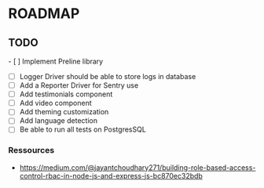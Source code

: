 # ROADMAP

## TODO

- [ ] Implement Preline library

- [ ] Logger Driver should be able to store logs in database
- [ ] Add a Reporter Driver for Sentry use
- [ ] Add testimonials component
- [ ] Add video component
- [ ] Add theming customization
- [ ] Add language detection
- [ ] Be able to run all tests on PostgresSQL

### Ressources

- https://medium.com/@jayantchoudhary271/building-role-based-access-control-rbac-in-node-js-and-express-js-bc870ec32bdb
